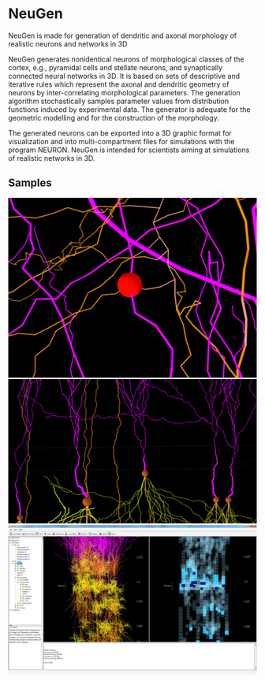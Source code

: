 # NeuGen

NeuGen is made for generation of dendritic and axonal morphology of realistic neurons and networks in 3D

NeuGen generates nonidentical neurons of morphological classes of the cortex, e.g., pyramidal cells and stellate neurons, and synaptically connected neural networks in 3D. It is based on sets of descriptive and iterative rules which represent the axonal and dendritic geometry of neurons by inter-correlating morphological parameters. The generation algorithm stochastically samples parameter values from distribution functions induced by experimental data. The generator is adequate for the geometric modelling and for the construction of the morphology.

The generated neurons can be exported into a 3D graphic format for visualization and into multi-compartment files for simulations with the program NEURON. NeuGen is intended for scientists aiming at simulations of realistic networks in 3D.

## Samples
![](/resources/synapse.jpg)
![](/resources/soma.jpg)
![](/resources/neugen.jpg)

